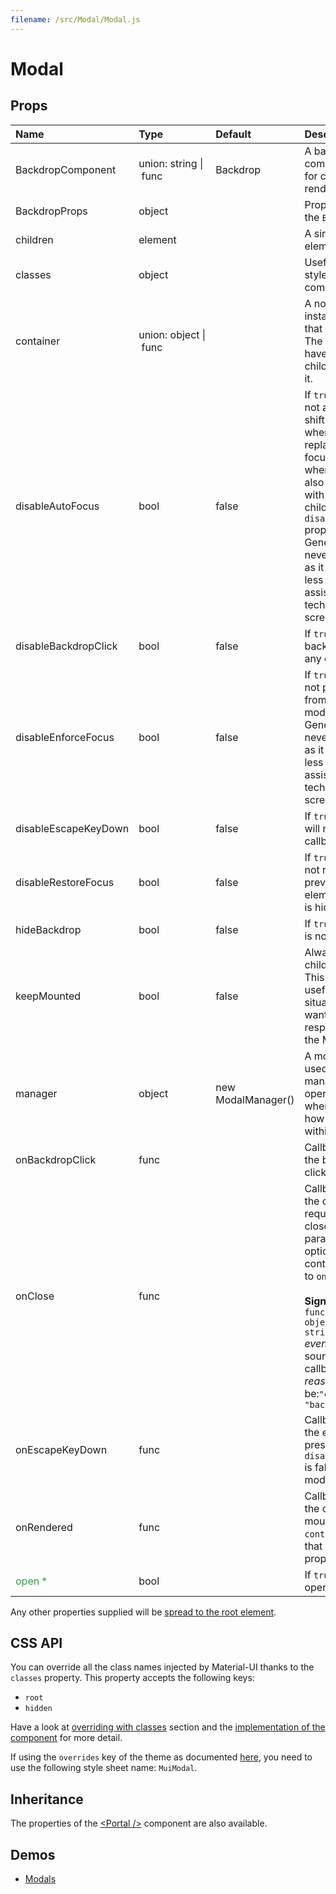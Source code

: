 ```yaml
---
filename: /src/Modal/Modal.js
---
```


<!--- This documentation is automatically generated, do not try to edit it. -->

# Modal



## Props

| Name | Type | Default | Description |
|:-----|:-----|:--------|:------------|
| BackdropComponent | union:&nbsp;string&nbsp;&#124;<br>&nbsp;func<br> | Backdrop | A backdrop component. Useful for custom backdrop rendering. |
| BackdropProps | object |  | Properties applied to the `Backdrop` element. |
| children | element |  | A single child content element. |
| classes | object |  | Useful to extend the style applied to components. |
| container | union:&nbsp;object&nbsp;&#124;<br>&nbsp;func<br> |  | A node, component instance, or function that returns either. The `container` will have the portal children appended to it. |
| disableAutoFocus | bool | false | If `true`, the modal will not automatically shift focus to itself when it opens, and replace it to the last focused element when it closes. This also works correctly with any modal children that have the `disableAutoFocus` prop.<br>Generally this should never be set to `true` as it makes the modal less accessible to assistive technologies, like screen readers. |
| disableBackdropClick | bool | false | If `true`, clicking the backdrop will not fire any callback. |
| disableEnforceFocus | bool | false | If `true`, the modal will not prevent focus from leaving the modal while open.<br>Generally this should never be set to `true` as it makes the modal less accessible to assistive technologies, like screen readers. |
| disableEscapeKeyDown | bool | false | If `true`, hitting escape will not fire any callback. |
| disableRestoreFocus | bool | false | If `true`, the modal will not restore focus to previously focused element once modal is hidden. |
| hideBackdrop | bool | false | If `true`, the backdrop is not rendered. |
| keepMounted | bool | false | Always keep the children in the DOM. This property can be useful in SEO situation or when you want to maximize the responsiveness of the Modal. |
| manager | object | new ModalManager() | A modal manager used to track and manage the state of open Modals. Useful when customizing how modals interact within a container. |
| onBackdropClick | func |  | Callback fired when the backdrop is clicked. |
| onClose | func |  | Callback fired when the component requests to be closed. The `reason` parameter can optionally be used to control the response to `onClose`.<br><br>**Signature:**<br>`function(event: object, reason: string) => void`<br>*event:* The event source of the callback<br>*reason:* Can be:`"escapeKeyDown"`, `"backdropClick"` |
| onEscapeKeyDown | func |  | Callback fired when the escape key is pressed, `disableEscapeKeyDown` is false and the modal is in focus. |
| onRendered | func |  | Callback fired once the children has been mounted into the `container`. It signals that the `open={true}` property took effect. |
| <span style="color: #31a148">open *</span> | bool |  | If `true`, the modal is open. |

Any other properties supplied will be [spread to the root element](/guides/api#spread).

## CSS API

You can override all the class names injected by Material-UI thanks to the `classes` property.
This property accepts the following keys:
- `root`
- `hidden`

Have a look at [overriding with classes](/customization/overrides#overriding-with-classes) section
and the [implementation of the component](https://github.com/mui-org/material-ui/tree/v1-beta/src/Modal/Modal.js)
for more detail.

If using the `overrides` key of the theme as documented
[here](/customization/themes#customizing-all-instances-of-a-component-type),
you need to use the following style sheet name: `MuiModal`.

## Inheritance

The properties of the [&lt;Portal /&gt;](/api/portal) component are also available.

## Demos

- [Modals](/demos/modals)

